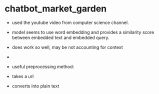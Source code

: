 # chatbot_market_garden

* used the youtube video from computer science channel.
* model seems to use word embedding and provides a similarity score between embedded text and embedded query.
* does work so well, may be not accounting for context
*

* useful preprocessing method:
* takes a url
* converts into plain text

